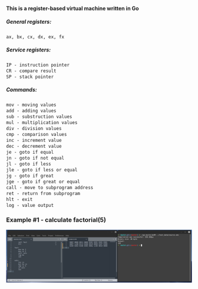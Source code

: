 #### This is a register-based virtual machine written in Go
##### General registers:
    ax, bx, cx, dx, ex, fx
##### Service registers:
    IP - instruction pointer
	CR - compare result
	SP - stack pointer
##### Commands:
    mov - moving values
	add - adding values
	sub - substruction values
	mul - multiplication values
	div - division values
	cmp - comparison values
	inc - increment value
	dec - decrement value
	je - goto if equal
	jn - goto if not equal
	jl - goto if less
	jle - goto if less or equal
	jg - goto if great
	jge - goto if great or equal
	call - move to subprogram address
	ret - return from subprogram
	hlt - exit
	log - value output

### Example #1 - calculate factorial(5)
![](/factorial.png)
